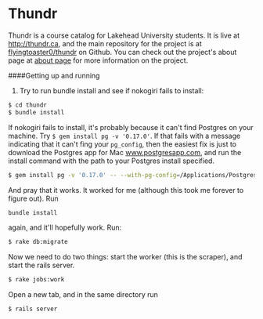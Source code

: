 Thundr
======

Thundr is a course catalog for Lakehead University students. It is live at http://thundr.ca, and the main repository for the project is at [flyingtoaster0/thundr](https://github.com/flyingtoaster0/thundr) on Github. You can check out the project's about page at [about page](http://thundr.ca/about/) for more information on the project.

####Getting up and running

1. Try to run bundle install and see if nokogiri fails to install:

```bash
$ cd thundr
$ bundle install
```

If nokogiri fails to install, it's probably because it can't find Postgres on your machine. Try `$ gem install pg -v '0.17.0'`. If that fails with a message indicating that it can't fing your `pg_config`, then the easiest fix is just to download the Postgres app for Mac www.postgresapp.com, and run the install command with the path to your Postgres install specified. 

```bash
$ gem install pg -v '0.17.0' -- --with-pg-config=/Applications/Postgres.app/Contents/Versions/9.3/bin/pg_config
```

And pray that it works. It worked for me (although this took me forever to figure out). Run

```bash
bundle install
```

again, and it'll hopefully work. Run:

```bash
$ rake db:migrate
```

Now we need to do two things: start the worker (this is the scraper), and start the rails server.

```bash
$ rake jobs:work
```

Open a new tab, and in the same directory run

```bash
$ rails server
```
